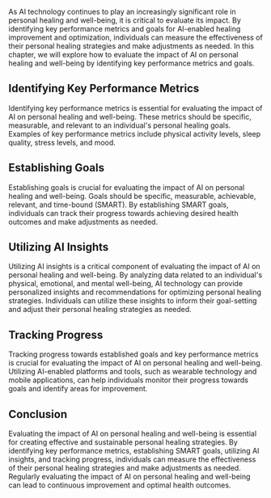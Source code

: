 
As AI technology continues to play an increasingly significant role in personal healing and well-being, it is critical to evaluate its impact. By identifying key performance metrics and goals for AI-enabled healing improvement and optimization, individuals can measure the effectiveness of their personal healing strategies and make adjustments as needed. In this chapter, we will explore how to evaluate the impact of AI on personal healing and well-being by identifying key performance metrics and goals.

Identifying Key Performance Metrics
-----------------------------------

Identifying key performance metrics is essential for evaluating the impact of AI on personal healing and well-being. These metrics should be specific, measurable, and relevant to an individual's personal healing goals. Examples of key performance metrics include physical activity levels, sleep quality, stress levels, and mood.

Establishing Goals
------------------

Establishing goals is crucial for evaluating the impact of AI on personal healing and well-being. Goals should be specific, measurable, achievable, relevant, and time-bound (SMART). By establishing SMART goals, individuals can track their progress towards achieving desired health outcomes and make adjustments as needed.

Utilizing AI Insights
---------------------

Utilizing AI insights is a critical component of evaluating the impact of AI on personal healing and well-being. By analyzing data related to an individual's physical, emotional, and mental well-being, AI technology can provide personalized insights and recommendations for optimizing personal healing strategies. Individuals can utilize these insights to inform their goal-setting and adjust their personal healing strategies as needed.

Tracking Progress
-----------------

Tracking progress towards established goals and key performance metrics is crucial for evaluating the impact of AI on personal healing and well-being. Utilizing AI-enabled platforms and tools, such as wearable technology and mobile applications, can help individuals monitor their progress towards goals and identify areas for improvement.

Conclusion
----------

Evaluating the impact of AI on personal healing and well-being is essential for creating effective and sustainable personal healing strategies. By identifying key performance metrics, establishing SMART goals, utilizing AI insights, and tracking progress, individuals can measure the effectiveness of their personal healing strategies and make adjustments as needed. Regularly evaluating the impact of AI on personal healing and well-being can lead to continuous improvement and optimal health outcomes.
